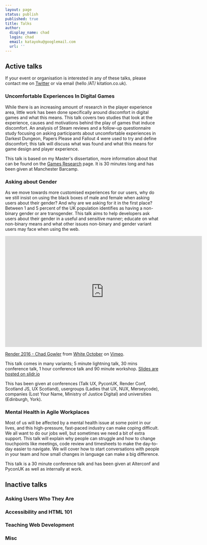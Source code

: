 ```yaml
---
layout: page
status: publish
published: true
title: Talks
author:
  display_name: chad
  login: chad
  email: katayoku@googlemail.com
  url: ''
---
```


## Active talks

If your event or organisation is interested in any of these talks, please contact me on [Twitter](https://twitter.com/kitation) or via email (hello /AT/ kitation.co.uk).

### Uncomfortable Experiences In Digital Games

While there is an increasing amount of research in the player experience area, little work has been done specifically around discomfort in digital games and what this means. This talk covers two studies that look at the experience, causes and motivations behind the play of games that induce discomfort. An analysis of Steam reviews and a follow-up questionnaire study focusing on asking participants about uncomfortable experiences in Darkest Dungeon, Papers Please and Fallout 4 were used to try and define discomfort; this talk will discuss what was found and what this means for game design and player experience.

This talk is based on my Master's dissertation, more information about that can be found on the [Games Research](https://kitation.co.uk/project) page. It is 30 minutes long and has been given at Manchester Barcamp.

### Asking about Gender

As we move towards more customised experiences for our users, why do we still insist on using the black boxes of male and female when asking users about their gender? And why are we asking for it in the first place? Between 1 and 5 percent of the UK population identifies as having a non-binary gender or are transgender. This talk aims to help developers ask users about their gender in a useful and sensitive manner; educate on what non-binary means and what other issues non-binary and gender variant users may face when using the web.

<iframe src="https://player.vimeo.com/video/166790858" width="640" height="360" frameborder="0" webkitallowfullscreen mozallowfullscreen allowfullscreen></iframe>
<p><a href="https://vimeo.com/166790858">Render 2016 - Chad Gowler</a> from <a href="https://vimeo.com/whiteoctober">White October</a> on <a href="https://vimeo.com">Vimeo</a>.</p>

This talk comes in many variants; 5 minute lightning talk, 30 mins conference talk, 1 hour conference talk and 90 minute workshop. [Slides are hosted on slidr.io](https://slidr.io/kitation/asking-about-gender-merseycode#1)

This has been given at conferences (Talk UX, PyconUK, Render Conf, Scotland JS, UX Scotland), usergroups (Ladies that UX, NUX, Merseycode), companies (Lost Your Name, Ministry of Justice Digital) and universities (Edinburgh, York).

### Mental Health in Agile Workplaces

Most of us will be affected by a mental health issue at some point in our lives, and this high-pressure, fast-paced industry can make coping difficult. We all want to do our jobs well, but sometimes we need a bit of extra support.
This talk will explain why people can struggle and how to change touchpoints like meetings, code review and timesheets to make the day-to-day easier to navigate. We will cover how to start conversations with people in your team and how small changes in language can make a big difference.

This talk is a 30 minute conference talk and has been given at Alterconf and PyconUK as well as internally at work.


## Inactive talks

### Asking Users Who They Are
### Accessibility and HTML 101
### Teaching Web Development
### Misc
